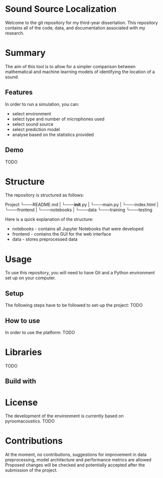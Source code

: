 # Sound Source Localization
Welcome to the git repository for my third-year dissertation. This repository contains all of the code, data, and documentation associated with my research. 


# Summary
The aim of this tool is to allow for a simpler comparison between mathematical and machine learning models of identifying the location of a sound. 


## Features
In order to run a simulation, you can:
- select environment
- select type and number of microphones used
- select sound source
- select prediction model
- analyse based on the statistics provided

## Demo
TODO


# Structure
The repository is structured as follows:

Project
└───README.md 
|
└───__init__.py 
|
└───main.py 
|
└───index.html
|
└───frontend
|
└───notebooks
|
└───data
    └───training
    └───testing

Here is a quick explanation of the structure:

- notebooks - contains all Jupyter Notebooks that were developed
- frontend - contains the GUI for the web interface
- data - stores preprocessed data


# Usage
To use this repository, you will need to have Git and a Python environment set up on your computer.
## Setup
The following steps have to be followed to set-up the project:
TODO 
## How to use
In order to use the platform:
TODO


# Libraries
TODO
## Build with


# License
The development of the environment is currently based on pyroomacoustics.
TODO


# Contributions
At the moment, no contributions, suggestions for improvement in data preprocessing, model architecture and performance metrics are allowed Proposed changes will be checked and potentially accepted after the submission of the project.